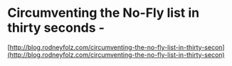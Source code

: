 <!--
id: 15766742157
link: http://tumblr.atmos.org/post/15766742157/circumventing-the-no-fly-list-in-thirty-seconds
slug: circumventing-the-no-fly-list-in-thirty-seconds
date: Thu Jan 12 2012 23:06:52 GMT-0800 (PST)
publish: 2012-01-012
tags: 
title: Circumventing the No-Fly list in thirty seconds -
-->


Circumventing the No-Fly list in thirty seconds -
=================================================

[http://blog.rodneyfolz.com/circumventing-the-no-fly-list-in-thirty-secon](http://blog.rodneyfolz.com/circumventing-the-no-fly-list-in-thirty-secon)

